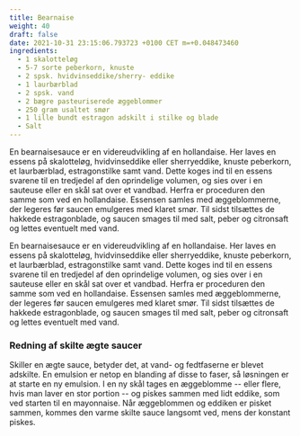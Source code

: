 ```yaml
---
title: Bearnaise
weight: 40
draft: false
date: 2021-10-31 23:15:06.793723 +0100 CET m=+0.048473460
ingredients:
  - 1 skalotteløg
  - 5-7 sorte peberkorn, knuste
  - 2 spsk. hvidvinseddike/sherry- eddike
  - 1 laurbærblad
  - 2 spsk. vand
  - 2 bægre pasteuriserede æggeblommer
  - 250 gram usaltet smør
  - 1 lille bundt estragon adskilt i stilke og blade
  - Salt
---
```




En bearnaisesauce er en videreudvikling af en hollandaise. Her laves en
essens på skalotteløg, hvidvinseddike eller sherryeddike, knuste
peberkorn, et laurbærblad, estragonstilke samt vand. Dette koges ind til
en essens svarene til en tredjedel af den oprindelige volumen, og sies
over i en sauteuse eller en skål sat over et vandbad. Herfra er
proceduren den samme som ved en hollandaise. Essensen samles med
æggeblommerne, der legeres før saucen emulgeres med klaret smør. Til
sidst tilsættes de hakkede estragonblade, og saucen smages til med salt,
peber og citronsaft og lettes eventuelt med vand.



En bearnaisesauce er en videreudvikling af en hollandaise. Her laves en
essens på skalotteløg, hvidvinseddike eller sherryeddike, knuste
peberkorn, et laurbærblad, estragonstilke samt vand. Dette koges ind til
en essens svarene til en tredjedel af den oprindelige volumen, og sies
over i en sauteuse eller en skål sat over et vandbad. Herfra er
proceduren den samme som ved en hollandaise. Essensen samles med
æggeblommerne, der legeres før saucen emulgeres med klaret smør. Til
sidst tilsættes de hakkede estragonblade, og saucen smages til med salt,
peber og citronsaft og lettes eventuelt med vand.

### Redning af skilte ægte saucer


Skiller en ægte sauce, betyder det, at vand- og fedtfaserne er blevet
adskilte. En emulsion er netop en blanding af disse to faser, så
løsningen er at starte en ny emulsion. I en ny skål tages en æggeblomme
-- eller flere, hvis man laver en stor portion -- og piskes sammen med
lidt eddike, som ved starten til en mayonnaise. Når æggeblommen og
eddiken er pisket sammen, kommes den varme skilte sauce langsomt ved,
mens der konstant piskes.



